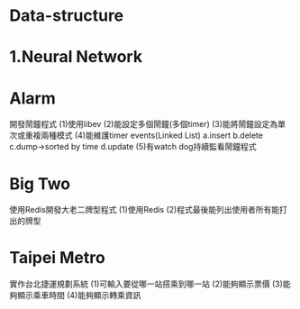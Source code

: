 # Data-structure

# 1.Neural Network 

# Alarm
  開發鬧鐘程式
  (1)使用libev
  (2)能設定多個鬧鐘(多個timer)
  (3)能將鬧鐘設定為單次或重複兩種模式
  (4)能維護timer events(Linked List)
    a.insert
    b.delete
    c.dump->sorted by time
    d.update
  (5)有watch dog持續監看鬧鐘程式
  
# Big Two
 使用Redis開發大老二牌型程式
 (1)使用Redis
 (2)程式最後能列出使用者所有能打出的牌型

# Taipei Metro
  實作台北捷運規劃系統
  (1)可輸入要從哪一站搭乘到哪一站
  (2)能夠顯示票價
  (3)能夠顯示乘車時間
  (4)能夠顯示轉乘資訊
  
